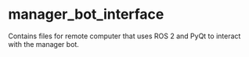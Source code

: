 # manager_bot_interface
Contains files for remote computer that uses ROS 2 and PyQt to interact with the manager bot.
